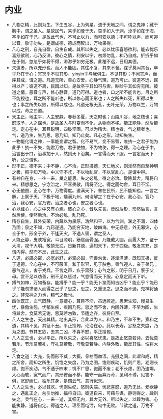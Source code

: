 # 内业
* 凡物之精，此则为生。下生五谷，上为列星。流于天地之间，谓之鬼神；藏于胸中，谓之圣人。是故民气，杲乎如登于天，杳乎如入于渊，淖乎如在于海，卒乎如在于己。是故此气也，不可止以力，而可安以德；不可呼以声，而可迎以音。敬守勿失，是谓成德，德成而智出，万物果得。
* 凡心之刑，自充自盈，自生自成。其所以失之，必以忧乐喜怒欲利。能去忧乐喜怒欲利，心乃反济。彼心之情，利安以宁，勿烦勿乱，和乃自成。折折乎如在于侧，忽忽乎如将不得，渺渺乎如穷无极。此稽不远，日用其德。
* 夫道者，所以充形也，而人不能固。其往不复，其来不舍。谋乎莫闻其音，卒乎乃在于心；冥冥乎不见其形，yinyin乎与我俱生。不见其形；不闻其声，而序其成，谓之道。凡道无所，善心安爱。心静气理，道乃可止。彼道不远，民得以产；彼道不离，民因以知。是故卒乎其如可与索，眇眇乎其如穷无所。彼道之情，恶音与声，修心静音，道乃可得。道也者，口之所不能言也，目之所不能视也，耳之所不能听也，所以修心而正形也；人之所失以死，所得以生也；事之所失以败，所得以成也。凡道无根无茎，无叶无荣。万物以生，万物以成，命之曰道。
* 天主正，地主平，人主安静。春秋冬夏，天之时也；山陵川谷，地之枝也；喜怒取予，人之谋也。是故圣人与时变而不化，从物而不移。能正能静，然后能定。定心在中，耳目聪明，四肢坚固，可以为精舍。精也者，气之精者也。气，道乃生，生乃思，思乃知，知乃止矣。凡心之形，过知失生。
* 一物能化谓之神，一事能变谓之智。化不易气，变不易智，唯执一之君子能为此乎！执一不失，能君万物。君子使物，不为物使，得一之理。治心在于中，治言出于口，治事加于人，然则天下治矣。一言得而天下服，一言定而天下听，公之谓也。
* 形不正，德不来；中不静，心不治。正形摄德，天仁地义，则淫然而自至神明之极，照乎知万物。中义守不忒，不以物乱官，不以官乱心，是谓中得。
* 有神自在身，一往一来，奠之能思。失之必乱，得之必治。敬除其舍，精将自来。精想思之，宁念治之，严容畏敬，精将至定。得之而勿舍，耳目不淫。
* 心无他图，正心在中，万物得度。道满天下，普在民所，民不能知也。一言之解，上察于天，下极于地，蟠满九州。何谓解之？在于心安。我心治，官乃治，我心安，官乃安。治之者心也，安之者心也。
* 心以藏心，心之中又有心焉。彼心之心，音以先言。音然后形，形然后言，言然后使，使然后治。不治必乱，乱乃死。
* 精存自生，其外安荣，内藏以为泉原，浩然和平，以为气渊。渊之不涸，四体乃固；泉之不竭，九窍遂通。乃能穷天地，破四海。中无惑意，外无邪灾，心全于中，形全于外，不逢天灾，不遇人窖，谓之圣人。
* 人能正静，皮肤裕宽，耳目聪明，筋信而骨强。乃能戴大圜，而履大方，鉴于大清，视干大明。敬慎无忒，日新其德，遍知天下，穷于四极。敬发其充，是谓内得。然而不反，此生之忒。
* 凡道，必周必密，必宽必舒，必坚必固，守善勿舍，逐淫泽薄，既知其极，反于道德。全心在中，不可蔽匿，和于形容，见于肤色。善气迎人，亲于弟兄；恶气迎人，害于戎兵。不言之声，疾于雷鼓；心气之形，明于日月，察于父母。赏不足以劝善，刑不足以惩过，气意得而天下服，心意定而天下听。
* 搏气如神，万物备存。能搏乎？能一乎？能无卜筮而知吉凶乎？能止乎？能已乎？能勿求诸人而得之己乎？思之，思之，又重思之。思之而不通，鬼神将通之。非鬼神之力也，精气之极也。
* 四体既正，血气既静，一意搏心，耳目不淫，虽远若近。思索生知，慢易生忧，暴傲生怨，忧郁生疾，疾困乃死。思之而不舍，内困外薄，不早为图，生将巽舍。食莫若无饱，思莫若勿致，节适之齐，彼将自至。
* 凡人之生也，天出其精，地出其形，合此以为人。和乃生，不和不生。察和之道，其精不见，其征不丑。平正擅匈，论治在心。此以长寿。忿怒之失度，乃为之图。节其五欲，去其二凶，不喜不怒，平正擅匈。
* 凡人之生也，必以平正。所以失之，必以喜怒忧患。是故止怒莫若诗，去忧莫若乐，节乐莫若礼，守礼莫若敬，守敬莫若静。内静外敬，能反其性，性将大定。
* 凡食之道：大充，伤而形不臧；大摄，骨枯而血沍。充摄之间，此谓和成，精之所舍，而知之所生，饥饱之失度，乃为之图。饱则疾动，饥则广思，老则长虑。饱不疾动，气不通于四末；饥不广思，饱而不废；老不长虑，困乃速竭。大心而敢，宽气而广，其形安而不移，能守一而弃万苛，见利不诱，见害不俱，宽舒而仁，独乐其身，是谓云气，意行似天。
* 凡人之生也，必以其欢。忧则失纪，怒则失端。忧悲喜怒，道乃无处。爱欲静之，遇乱正之，勿引勿推，福将自归。彼道自来，可藉与谋，静则得之，躁则失之。灵气在心，一来一逝，其细无内，其大无外。所以失之，以躁为害。心能执静，道将自定。得道之人，理丞而屯泄，匈中无败。节欲之道，万物不害。